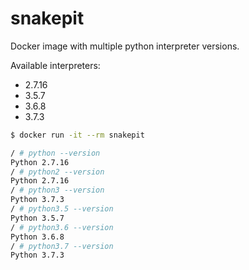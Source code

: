 # snakepit

Docker image with multiple python interpreter versions.

Available interpreters:
- 2.7.16
- 3.5.7
- 3.6.8
- 3.7.3

```bash
$ docker run -it --rm snakepit

/ # python --version
Python 2.7.16
/ # python2 --version
Python 2.7.16
/ # python3 --version
Python 3.7.3
/ # python3.5 --version
Python 3.5.7
/ # python3.6 --version
Python 3.6.8
/ # python3.7 --version
Python 3.7.3
```

